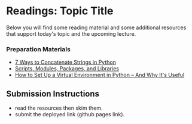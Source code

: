 # Readings: Topic Title

Below you will find some reading material and some additional resources that support today's topic and the upcoming lecture.

### Preparation Materials

- [7 Ways to Concatenate Strings in Python](https://www.pythontutorial.net/python-string-methods/python-string-concatenation/)
- [Scripts, Modules, Packages, and Libraries](https://realpython.com/lessons/scripts-modules-packages-and-libraries/)
- [How to Set Up a Virtual Environment in Python – And Why It's Useful](https://www.freecodecamp.org/news/how-to-setup-virtual-environments-in-python/)

## Submission Instructions
- read the resources then skim them. 
- submit the deployed link (github pages link).

